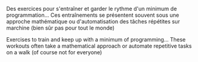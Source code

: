Des exercices pour s'entraîner et garder le rythme d'un minimum de programmation...
Ces entraînements se présentent souvent sous une approche mathématique ou d'automatisation des tâches répétites sur marchine (bien sûr pas pour tout le monde)

Exercises to train and keep up with a minimum of programming...
These workouts often take a mathematical approach or automate repetitive tasks on a walk (of course not for everyone)
